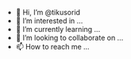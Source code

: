 - 👋 Hi, I’m @tikusorid
- 👀 I’m interested in ...
- 🌱 I’m currently learning ...
- 💞️ I’m looking to collaborate on ...
- 📫 How to reach me ...

<!---
tikusorid/tikusorid is a ✨ special ✨ repository because its `README.md` (this file) appears on your GitHub profile.
You can click the Preview link to take a look at your changes.
--->
